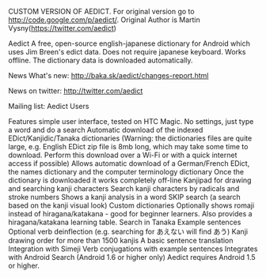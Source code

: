 
CUSTOM VERSION OF AEDICT.
For original version go to http://code.google.com/p/aedict/.
Original Author is Martin Vysny(https://twitter.com/aedict)

Aedict
A free, open-source english-japanese dictionary for Android which uses Jim Breen's edict data. Does not require japanese keyboard. Works offline. The dictionary data is downloaded automatically.

News
What's new: http://baka.sk/aedict/changes-report.html

News on twitter: http://twitter.com/aedict

Mailing list: Aedict Users

Features
simple user interface, tested on HTC Magic. No settings, just type a word and do a search
Automatic download of the indexed EDict/Kanjidic/Tanaka dictionaries (Warning: the dictionaries files are quite large, e.g. English EDict zip file is 8mb long, which may take some time to download. Perform this download over a Wi-Fi or with a quick internet access if possible)
Allows automatic download of a German/French EDict, the names dictionary and the computer terminology dictionary
Once the dictionary is downloaded it works completely off-line
Kanjipad for drawing and searching kanji characters
Search kanji characters by radicals and stroke numbers
Shows a kanji analysis in a word
SKIP search (a search based on the kanji visual look)
Custom dictionaries
Optionally shows romaji instead of hiragana/katakana - good for beginner learners. Also provides a hiragana/katakana learning table.
Search in Tanaka Example sentences
Optional verb deinflection (e.g. searching for あえない will find あう)
Kanji drawing order for more than 1500 kanjis
A basic sentence translation
Integration with Simeji
Verb conjugations with example sentences
Integrates with Android Search (Android 1.6 or higher only)
Aedict requires Android 1.5 or higher.

